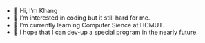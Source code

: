 - 👋 Hi, I’m Khang
- 👀 I’m interested in coding but it still hard for me.
- 🌱 I’m currently learning Computer Sience at HCMUT.
- 💞️ I hope that I can dev-up a special program in the nearly future.


<!---
perckgg/perckgg is a ✨ special ✨ repository because its `README.md` (this file) appears on your GitHub profile.
You can click the Preview link to take a look at your changes.
--->
